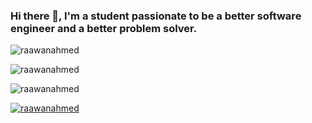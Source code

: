### Hi there 👋, I'm a student passionate to be a better software engineer and a better problem solver.
<p align="left"> <img src="https://komarev.com/ghpvc/?username=raawanahmed&label=Profile%20views&color=0e75b6&style=flat" alt="raawanahmed" /> </p>
<p align="left">
</p>

<p><img align="center" src="https://github-readme-stats.vercel.app/api/top-langs?username=raawanahmed&show_icons=true&locale=en&layout=compact" alt="raawanahmed" /></p>

<p><img align="center" src="https://github-readme-streak-stats.herokuapp.com/?user=raawanahmed&" alt="raawanahmed" /></p>
<p align="left"> <a href="https://github.com/ryo-ma/github-profile-trophy"><img src="https://github-profile-trophy.vercel.app/?username=raawanahmed" alt="raawanahmed" /></a> </p>
